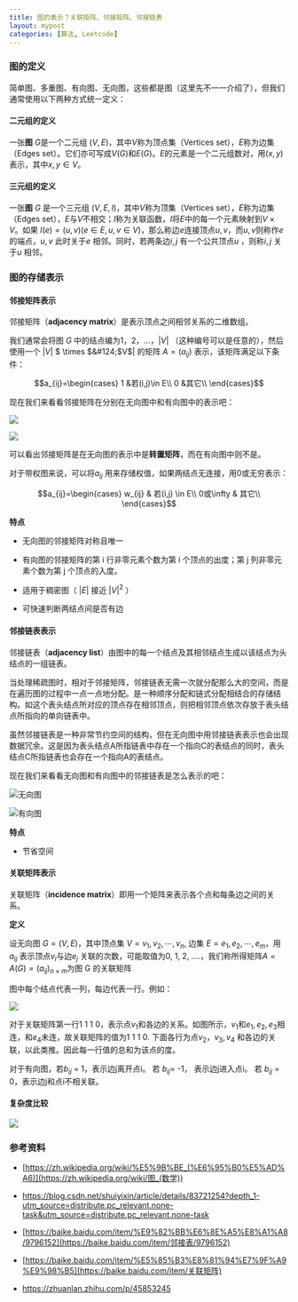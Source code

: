 ```yaml
---
title: 图的表示？关联矩阵、邻接矩阵、邻接链表
layout: mypost
categories: [算法, Leetcode]
---
```




### 图的定义

简单图、多重图、有向图、无向图，这些都是图（这里先不一一介绍了），但我们通常使用以下两种方式统一定义：

#### 二元组的定义

一张**图** $G$是一个二元组 $(V,E)$，其中$V$称为顶点集（Vertices set），$E$称为边集（Edges set）。它们亦可写成$V(G)$和$E(G)$。$E$的元素是一个二元组数对，用$(x,y)$表示，其中$x,y \in V$。

#### 三元组的定义

一张**图** $G$ 是一个三元组 $(V,E,I)$，其中$V$称为顶集（Vertices set），$E$称为边集（Edges set），$E$与$V$不相交；$I$称为关联函数，$I$将$E$中的每一个元素映射到$V \times V$。如果 $I(e)=(u,v)(e\in E,u,v\in V)$，那么称边$e$连接顶点$u,v$，而$u,v$则称作$e$的端点，$u,v$ 此时关于$e$ 相邻。同时，若两条边$i,j$ 有一个公共顶点$u$ ，则称$i,j$ 关于$u$ 相邻。

### 图的存储表示

#### 邻接矩阵表示

邻接矩阵（**adjacency matrix**）是表示顶点之间相邻关系的二维数组。

我们通常会将图 $G$ 中的结点编为1，2，...，&#124;$V$&#124; （这种编号可以是任意的），然后使用一个 &#124;$V$&#124; $ \times $&#124;$V$&#124; 的矩阵 $A=(a_{ij})$ 表示，该矩阵满足以下条件：

$$a_{ij}=\begin{cases}
1 &若(i,j)\in E\\
0 &其它\\
\end{cases}$$

现在我们来看看邻接矩阵在分别在无向图中和有向图中的表示吧：

![](https://cdn.jsdelivr.net/gh/zhyjc6/My-Pictures/2020/03/20200311113240.png)

![](https://cdn.jsdelivr.net/gh/zhyjc6/My-Pictures/2020/03/20200311114055.png)

可以看出邻接矩阵是在无向图的表示中是**转置矩阵**，而在有向图中则不是。

对于带权图来说，可以将$a_{ij}$ 用来存储权值，如果两结点无连接，用0或无穷表示：

$$a_{ij}=\begin{cases}
w_{ij} & 若(i,j) \in E\\
0或\infty & 其它\\
\end{cases}$$

**特点**

- 无向图的邻接矩阵对称且唯一

- 有向图的邻接矩阵的第 i 行非零元素个数为第 i 个顶点的出度；第 j 列非零元素个数为第 j 个顶点的入度。

- 适用于稠密图（ &#124;$E$&#124; 接近 &#124;$V$&#124;$^2$ ）

- 可快速判断两结点间是否有边

  

#### 邻接链表表示

邻接链表（**adjacency list**）由图中的每一个结点及其相邻结点生成以该结点为头结点的一组链表。

当处理稀疏图时，相对于邻接矩阵，邻接链表无需一次就分配那么大的空间，而是在遍历图的过程中一点一点地分配。是一种顺序分配和链式分配相结合的存储结构。如这个表头结点所对应的顶点存在相邻顶点，则把相邻顶点依次存放于表头结点所指向的单向链表中。

虽然邻接链表是一种非常节约空间的结构，但在无向图中用邻接链表表示也会出现数据冗余。这是因为表头结点A所指链表中存在一个指向C的表结点的同时，表头结点C所指链表也会存在一个指向A的表结点。

现在我们来看看无向图和有向图中的邻接链表是怎么表示的吧：

![无向图](https://cdn.jsdelivr.net/gh/zhyjc6/My-Pictures/2020/03/20200311113749.png)

![有向图](https://cdn.jsdelivr.net/gh/zhyjc6/My-Pictures/2020/03/20200311115937.png)

**特点**

- 节省空间



#### 关联矩阵表示

关联矩阵（**incidence matrix**）即用一个矩阵来表示各个点和每条边之间的关系。

**定义**

设无向图 $G=(V, E)$，其中顶点集 $V=v_1,v_2,⋯,v_n$, 边集 $E=e_1,e_2,⋯,e_m$，用 $a_{ij}$ 表示顶点$v_i$与边$e_j$ 关联的次数，可能取值为0, 1, 2, ....，我们称所得矩阵$A=A(G)=(a_{ij})_{n\times m}$为图 G 的关联矩阵

图中每个结点代表一列，每边代表一行。例如：

![](https://cdn.jsdelivr.net/gh/zhyjc6/My-Pictures/2020/03/20200311130738.png)

对于关联矩阵第一行1 1 1 0，表示点$v_1$和各边的关系。如图所示，$v_1$和$e_1,e_2,e_3$相连，和$e_4$未连，故关联矩阵的值为1 1 1 0. 下面各行为点$v_2，v_3, v_4$ 和各边的关联，以此类推。因此每一行值的总和为该点的度。

对于有向图，若$b_{ij}$ = 1，表示边j离开点i。 若 $b_{ij}$= -1， 表示边j进入点i。 若 $b_{ij}$ = 0，表示边j和点i不相关联。

#### 复杂度比较

![](https://cdn.jsdelivr.net/gh/zhyjc6/My-Pictures/2020/03/20200311105806.png)

### 参考资料

- [https://zh.wikipedia.org/wiki/%E5%9B%BE_(%E6%95%B0%E5%AD%A6)](https://zh.wikipedia.org/wiki/图_(数学))

- https://blog.csdn.net/shuiyixin/article/details/83721254?depth_1-utm_source=distribute.pc_relevant.none-task&utm_source=distribute.pc_relevant.none-task

- [https://baike.baidu.com/item/%E9%82%BB%E6%8E%A5%E8%A1%A8/9796152](https://baike.baidu.com/item/邻接表/9796152)

- [https://baike.baidu.com/item/%E5%85%B3%E8%81%94%E7%9F%A9%E9%98%B5](https://baike.baidu.com/item/关联矩阵)

- https://zhuanlan.zhihu.com/p/45853245

  